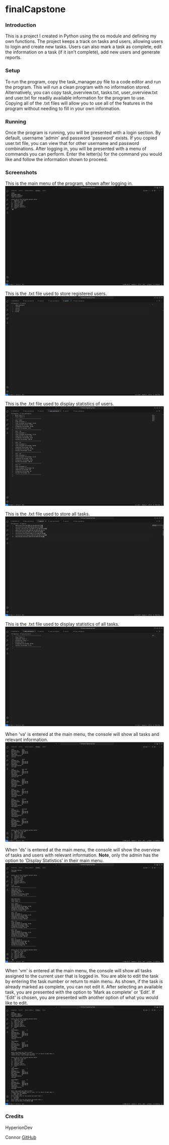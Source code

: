# finalCapstone
### Introduction
This is a project I created in Python using the os module and defining my own functions. The project keeps a track on tasks and users, allowing users to login and create new tasks. Users can also mark a task as complete, edit the information on a task (if it isn't complete), add new users and generate reports.

### Setup
To run the program, copy the task_manager.py file to a code editor and run the program. This will run a clean program with no information stored. Alternatively, you can copy task_overview.txt, tasks.txt, user_overview.txt and user.txt for readily available information for the program to use. Copying all of the .txt files will allow you to use all of the features in the program without needing to fill in your own information.

### Running
Once the program is running, you will be presented with a login section. By default, username 'admin' and password 'password' exists. If you copied user.txt file, you can view that for other username and password combinations. After logging in, you will be presented with a menu of commands you can perform. Enter the letter(s) for the command you would like and follow the information shown to proceed.

### Screenshots
This is the main menu of the program, shown after logging in.
![Main Memu](<Screenshots/Screenshot 2024-03-08 at 17.20.07.png>)

This is the .txt file used to store registered users.
![Users](<Screenshots/Screenshot 2024-03-08 at 17.23.30.png>)

This is the .txt file used to display statistics of users.
![User Overview](<Screenshots/Screenshot 2024-03-08 at 17.23.40.png>)

This is the .txt file used to store all tasks.
![Tasks](<Screenshots/Screenshot 2024-03-08 at 17.23.56.png>)

This is the .txt file used to display statistics of all tasks.
![Task Overview](<Screenshots/Screenshot 2024-03-08 at 17.24.03.png>)

When 'va' is entered at the main menu, the console will show all tasks and relevant information.
![View All](<Screenshots/Screenshot 2024-03-08 at 17.25.02.png>)

When 'ds' is entered at the main menu, the console will show the overview of tasks and users with relevant information. **Note**, only the admin has the option to 'Display Statistics' in their main menu.
![Display Statistics](<Screenshots/Screenshot 2024-03-08 at 17.25.38.png>)

When 'vm' is entered at the main menu, the console will show all tasks assigned to the current user that is logged in. You are able to edit the task by entering the task number or return to main menu. As shown, if the task is already marked as complete, you can not edit it. After selecting an available task, you are presented with the option to 'Mark as complete' or 'Edit'. If 'Edit' is chosen, you are presented with another option of what you would like to edit.
![View Mine](<Screenshots/Screenshot 2024-03-08 at 17.27.03.png>)

### Credits
HyperionDev

Connor [GitHub](https://github.com/Ultimate-Fire)